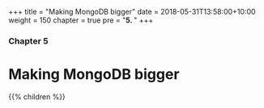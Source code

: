 +++
title = "Making MongoDB bigger"
date = 2018-05-31T13:58:00+10:00
weight = 150
chapter = true
pre = "<b>5. </b>"
+++

### Chapter 5

# Making MongoDB bigger

{{% children  %}}
